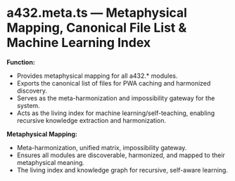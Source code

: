 # a432.meta.ts — Metaphysical Mapping, Canonical File List & Machine Learning Index

**Function:**
- Provides metaphysical mapping for all a432.* modules.
- Exports the canonical list of files for PWA caching and harmonized discovery.
- Serves as the meta-harmonization and impossibility gateway for the system.
- Acts as the living index for machine learning/self-teaching, enabling recursive knowledge extraction and harmonization.

**Metaphysical Mapping:**
- Meta-harmonization, unified matrix, impossibility gateway.
- Ensures all modules are discoverable, harmonized, and mapped to their metaphysical meaning.
- The living index and knowledge graph for recursive, self-aware learning. 